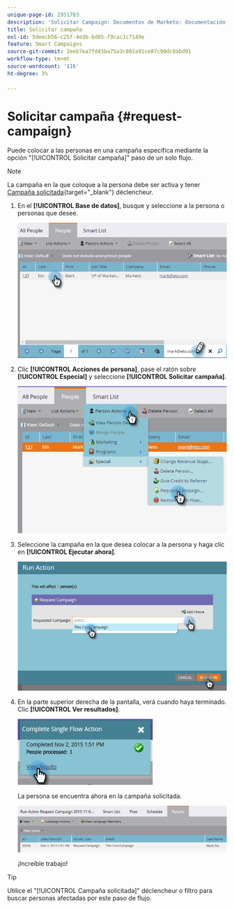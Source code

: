 ```yaml
---
unique-page-id: 2951703
description: 'Solicitar Campaign: Documentos de Marketo: documentación del producto'
title: Solicitar campaña
exl-id: 5deecb56-c25f-4e3b-bd85-f9cac1c7149e
feature: Smart Campaigns
source-git-commit: 2eeb7ea7fd43ba75a3c802a91ce07c90dc8abd91
workflow-type: tm+mt
source-wordcount: '116'
ht-degree: 3%

---
```


# Solicitar campaña {#request-campaign}

Puede colocar a las personas en una campaña específica mediante la opción &quot;[!UICONTROL Solicitar campaña]&quot; paso de un solo flujo.

>[!NOTE]
>
>La campaña en la que coloque a la persona debe ser activa y tener [Campaña solicitada](/help/marketo/product-docs/core-marketo-concepts/smart-campaigns/using-smart-campaigns/setting-up-a-trigger-smart-campaign-for-sales-using-campaign-is-requested.md){target="_blank"} déclencheur.

1. En el **[!UICONTROL Base de datos]**, busque y seleccione a la persona o personas que desee.

   ![](assets/one-5.png)

1. Clic **[!UICONTROL Acciones de persona]**, pase el ratón sobre **[!UICONTROL Especial]** y seleccione **[!UICONTROL Solicitar campaña]**.

   ![](assets/two-5.png)

1. Seleccione la campaña en la que desea colocar a la persona y haga clic en **[!UICONTROL Ejecutar ahora]**.

   ![](assets/three-4.png)

1. En la parte superior derecha de la pantalla, verá cuando haya terminado. Clic **[!UICONTROL Ver resultados]**.

   ![](assets/four-4.png)

   La persona se encuentra ahora en la campaña solicitada.

   ![](assets/five-1.png)

   ¡Increíble trabajo!

>[!TIP]
>
>Utilice el &quot;[!UICONTROL Campaña solicitada]&quot; déclencheur o filtro para buscar personas afectadas por este paso de flujo.
